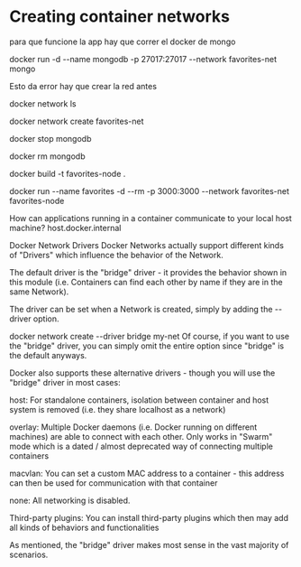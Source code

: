 # Creating container networks

para que funcione la app hay que correr el docker de mongo

docker run -d --name mongodb -p 27017:27017 --network favorites-net mongo

Esto da error hay que crear la red antes

docker network ls

docker network create favorites-net

docker stop mongodb

docker rm mongodb


docker build -t favorites-node .

docker run --name favorites -d --rm -p 3000:3000 --network favorites-net favorites-node


How can applications running in a container communicate to your local host machine? host.docker.internal



Docker Network Drivers
Docker Networks actually support different kinds of "Drivers" which influence the behavior of the Network.

The default driver is the "bridge" driver - it provides the behavior shown in this module (i.e. Containers can find each other by name if they are in the same Network).

The driver can be set when a Network is created, simply by adding the --driver option.

docker network create --driver bridge my-net
Of course, if you want to use the "bridge" driver, you can simply omit the entire option since "bridge" is the default anyways.

Docker also supports these alternative drivers - though you will use the "bridge" driver in most cases:

host: For standalone containers, isolation between container and host system is removed (i.e. they share localhost as a network)

overlay: Multiple Docker daemons (i.e. Docker running on different machines) are able to connect with each other. Only works in "Swarm" mode which is a dated / almost deprecated way of connecting multiple containers

macvlan: You can set a custom MAC address to a container - this address can then be used for communication with that container

none: All networking is disabled.

Third-party plugins: You can install third-party plugins which then may add all kinds of behaviors and functionalities

As mentioned, the "bridge" driver makes most sense in the vast majority of scenarios.

